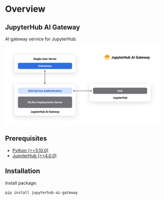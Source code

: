 # Overview

## JupyterHub AI Gateway

AI gateway service for JupyterHub.

![Service Overview](_static/images/overview.png)

## Prerequisites

- [Python (>=3.10.0)](https://www.python.org)
- [JupyterHub (>=4.0.0)](https://jupyter.org/hub)

## Installation

Install package:

```console
pip install jupyterhub-ai-gateway
```
